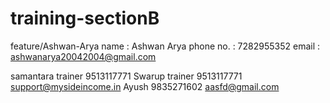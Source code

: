 # training-sectionB

feature/Ashwan-Arya name : Ashwan Arya phone no. : 7282955352 email : ashwanarya20042004@gmail.com

samantara trainer 9513117771 Swarup trainer 9513117771 support@mysideincome.in Ayush 9835271602 aasfd@gmail.com
